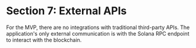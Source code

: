 # Section 7: External APIs

For the MVP, there are no integrations with traditional third-party APIs. The application's only external communication is with the Solana RPC endpoint to interact with the blockchain.
